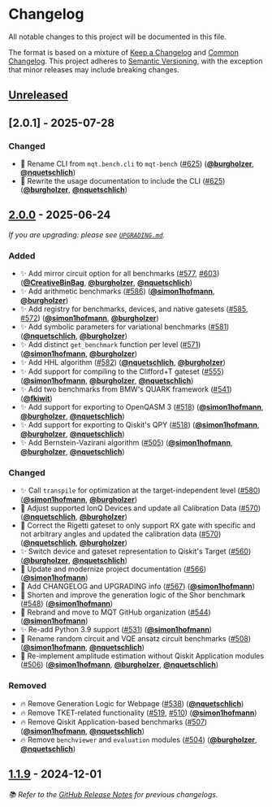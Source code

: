 <!-- Entries in each category are sorted by merge time, with the latest PRs appearing first. -->

# Changelog

All notable changes to this project will be documented in this file.

The format is based on a mixture of [Keep a Changelog](https://keepachangelog.com/en/1.1.0/) and [Common Changelog](https://common-changelog.org).
This project adheres to [Semantic Versioning](https://semver.org/spec/v2.0.0.html), with the exception that minor releases may include breaking changes.

## [Unreleased]

## [2.0.1] - 2025-07-28

### Changed

- 🎨 Rename CLI from `mqt.bench.cli` to `mqt-bench` ([#625]) ([**@burgholzer**], [**@nquetschlich**])
- 📝 Rewrite the usage documentation to include the CLI ([#625]) ([**@burgholzer**], [**@nquetschlich**])

## [2.0.0] - 2025-06-24

_If you are upgrading: please see [`UPGRADING.md`](UPGRADING.md#200)._

### Added

- ✨ Add mirror circuit option for all benchmarks ([#577], [#603]) ([**@CreativeBinBag**], [**@burgholzer**], [**@nquetschlich**])
- ✨ Add arithmetic benchmarks ([#586]) ([**@simon1hofmann**], [**@burgholzer**])
- ✨ Add registry for benchmarks, devices, and native gatesets ([#585], [#572]) ([**@simon1hofmann**], [**@burgholzer**])
- ✨ Add symbolic parameters for variational benchmarks ([#581]) ([**@nquetschlich**], [**@burgholzer**])
- ✨ Add distinct `get_benchmark` function per level ([#571]) ([**@simon1hofmann**], [**@burgholzer**])
- ✨ Add HHL algorithm ([#582]) ([**@nquetschlich**], [**@burgholzer**])
- ✨ Add support for compiling to the Clifford+T gateset ([#555]) ([**@simon1hofmann**], [**@burgholzer**], [**@nquetschlich**])
- ✨ Add two benchmarks from BMW's QUARK framework ([#541]) ([**@fkiwit**])
- ✨ Add support for exporting to OpenQASM 3 ([#518]) ([**@simon1hofmann**], [**@burgholzer**], [**@nquetschlich**])
- ✨ Add support for exporting to Qiskit's QPY ([#518]) ([**@simon1hofmann**], [**@burgholzer**], [**@nquetschlich**])
- ✨ Add Bernstein-Vazirani algorithm ([#505]) ([**@simon1hofmann**], [**@burgholzer**], [**@nquetschlich**])

### Changed

- ✨ Call `transpile` for optimization at the target-independent level ([#580]) ([**@simon1hofmann**], [**@burgholzer**])
- 🎨 Adjust supported IonQ Devices and update all Calibration Data ([#570]) ([**@nquetschlich**], [**@burgholzer**])
- 🎨 Correct the Rigetti gateset to only support RX gate with specific and not arbitrary angles and updated the calibration data ([#570]) ([**@nquetschlich**], [**@burgholzer**])
- ✨ Switch device and gateset representation to Qiskit's Target ([#560]) ([**@burgholzer**], [**@nquetschlich**])
- 📝 Update and modernize project documentation ([#566]) ([**@simon1hofmann**])
- 📝 Add CHANGELOG and UPGRADING info ([#567]) ([**@simon1hofmann**])
- 🎨 Shorten and improve the generation logic of the Shor benchmark ([#548]) ([**@simon1hofmann**])
- 🚚 Rebrand and move to MQT GitHub organization ([#544]) ([**@simon1hofmann**])
- ✨ Re-add Python 3.9 support ([#531]) ([**@simon1hofmann**])
- 🎨 Rename random circuit and VQE ansatz circuit benchmarks ([#508]) ([**@simon1hofmann**], [**@nquetschlich**])
- 🎨 Re-implement amplitude estimation without Qiskit Application modules ([#506]) ([**@simon1hofmann**], [**@burgholzer**], [**@nquetschlich**])

### Removed

- 🔥 Remove Generation Logic for Webpage ([#538]) ([**@nquetschlich**])
- 🔥 Remove TKET-related functionality ([#519], [#510]) ([**@simon1hofmann**])
- 🔥 Remove Qiskit Application-based benchmarks ([#507]) ([**@simon1hofmann**], [**@nquetschlich**])
- 🔥 Remove `benchviewer` and `evaluation` modules ([#504]) ([**@burgholzer**], [**@nquetschlich**])

## [1.1.9] - 2024-12-01

_📚 Refer to the [GitHub Release Notes] for previous changelogs._

<!-- Version links -->

[unreleased]: https://github.com/munich-quantum-toolkit/bench/compare/v2.0.0...HEAD
[2.0.0]: https://github.com/munich-quantum-toolkit/bench/compare/v1.1.9...v2.0.0
[1.1.9]: https://github.com/munich-quantum-toolkit/bench/releases/tag/v1.1.9

<!-- PR links -->

[#504]: https://github.com/munich-quantum-toolkit/bench/pull/504
[#505]: https://github.com/munich-quantum-toolkit/bench/pull/505
[#506]: https://github.com/munich-quantum-toolkit/bench/pull/506
[#507]: https://github.com/munich-quantum-toolkit/bench/pull/507
[#508]: https://github.com/munich-quantum-toolkit/bench/pull/508
[#510]: https://github.com/munich-quantum-toolkit/bench/pull/510
[#518]: https://github.com/munich-quantum-toolkit/bench/pull/518
[#519]: https://github.com/munich-quantum-toolkit/bench/pull/519
[#531]: https://github.com/munich-quantum-toolkit/bench/pull/531
[#538]: https://github.com/munich-quantum-toolkit/bench/pull/538
[#541]: https://github.com/munich-quantum-toolkit/bench/pull/541
[#544]: https://github.com/munich-quantum-toolkit/bench/pull/544
[#548]: https://github.com/munich-quantum-toolkit/bench/pull/548
[#555]: https://github.com/munich-quantum-toolkit/bench/pull/555
[#560]: https://github.com/munich-quantum-toolkit/bench/pull/560
[#566]: https://github.com/munich-quantum-toolkit/bench/pull/566
[#567]: https://github.com/munich-quantum-toolkit/bench/pull/567
[#570]: https://github.com/munich-quantum-toolkit/bench/pull/570
[#571]: https://github.com/munich-quantum-toolkit/bench/pull/571
[#572]: https://github.com/munich-quantum-toolkit/bench/pull/572
[#577]: https://github.com/munich-quantum-toolkit/bench/pull/577
[#580]: https://github.com/munich-quantum-toolkit/bench/pull/580
[#581]: https://github.com/munich-quantum-toolkit/bench/pull/581
[#582]: https://github.com/munich-quantum-toolkit/bench/pull/582
[#585]: https://github.com/munich-quantum-toolkit/bench/pull/585
[#586]: https://github.com/munich-quantum-toolkit/bench/pull/586
[#603]: https://github.com/munich-quantum-toolkit/bench/pull/603
[#625]: https://github.com/munich-quantum-toolkit/bench/pull/625

<!-- Contributor -->

[**@burgholzer**]: https://github.com/burgholzer
[**@simon1hofmann**]: https://github.com/simon1hofmann
[**@nquetschlich**]: https://github.com/nquetschlich
[**@fkiwit**]: https://github.com/fkiwit
[**@CreativeBinBag**]: https://github.com/CreativeBinBag

<!-- General links -->

[Keep a Changelog]: https://keepachangelog.com/en/1.1.0/
[Common Changelog]: https://common-changelog.org
[Semantic Versioning]: https://semver.org/spec/v2.0.0.html
[GitHub Release Notes]: https://github.com/munich-quantum-toolkit/bench/releases
